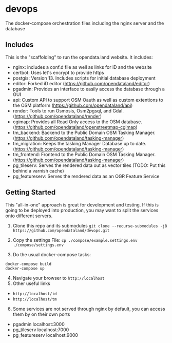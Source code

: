 # devops
The docker-compose orchestration files including the nginx server and the database

## Includes
This is the "scaffolding" to run the opendata.land website. It includes:
* nginx: includes a conf.d file as well as links for iD and the website
* certbot: Uses let's encrypt to provide https
* postgis: Version 13. Includes scripts for initial database deployment
* editor: Forked iD editor (https://github.com/opendataland/editor)
* pgadmin: Provides an interface to easily access the database through a GUI
* api: Custom API to support OSM Oauth as well as custom extentions to the OSM platform (https://github.com/opendataland/api)
* render: Tools to run Osmosis, Osm2pgsql, and Gdal. (https://github.com/opendataland/render)
* cgimap: Provides all Read Only access to the OSM database. (https://github.com/opendataland/openstreetmap-cgimap)
* tm_backend: Backend to the Public Domain OSM Tasking Manager. (https://github.com/opendataland/tasking-manager)
* tm_migration: Keeps the tasking Manager Database up to date. (https://github.com/opendataland/tasking-manager)
* tm_frontend: Frontend to the Public Domain OSM Tasking Manager. (https://github.com/opendataland/tasking-manager)
* pg_tileserv: Serves the rendered data out as vector tiles (TODO: Put this behind a varnish cache)
* pg_featureserv: Serves the rendered data as an OGR Feature Service

## Getting Started
This "all-in-one" approach is great for development and testing. If this is going to be deployed into production, you may want to split the services onto different servers.

1. Clone this repo and its submodules
`git clone --recurse-submodules -j8 https://github.com/opendataland/devops.git`

2. Copy the settings File:
`cp ./compose/example.settings.env ./compose/settings.env`

3. Do the usual docker-compose tasks:
```
docker-compose build
docker-compose up
```

4. Navigate your browser to `http://localhost`
5. Other useful links
  * `http://localhost/id`
  * `http://localhost/tm`

6. Some services are not served through nginx by default, you can access them by on their own ports
  * pgadmin localhost:3000
  * pg_tileserv localhost:7000
  * pg_featureserv localhost:9000
